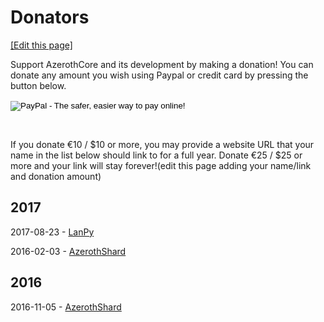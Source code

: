 # Donators 
<a target="_blank" href="https://github.com/azerothcore/azerothcore.github.io/edit/master/donators.md">[Edit this page]</a>

Support AzerothCore and its development by making a donation! You can donate any amount you wish using Paypal or credit card by pressing the button below.

<form action="https://www.paypal.com/cgi-bin/webscr" method="post" target="_top">
    <input type="hidden" name="cmd" value="_s-xclick">
    <input type="hidden" name="hosted_button_id" value="L69ANPSR8BJDU">
    <input type="image" src="https://www.paypalobjects.com/en_US/i/btn/btn_donate_LG.gif" border="0" name="submit" alt="PayPal - The safer, easier way to pay online!">
    <img alt="" border="0" src="https://www.paypalobjects.com/it_IT/i/scr/pixel.gif" width="1" height="1">
</form>


&nbsp;

If you donate €10 / $10 or more, you may provide a website URL that your name in the list below should link to for a full year. Donate €25 / $25 or more and your link will stay forever!(edit this page adding your name/link and donation amount)

<h2><strong>2017</strong></h2>

2017-08-23 - [LanPy](http://www.lanpy.com/)

2016-02-03 - [AzerothShard](https://www.azerothshard.org)

<h2><strong>2016</strong></h2>

2016-11-05 - [AzerothShard](https://www.azerothshard.org)

&nbsp;

&nbsp;
